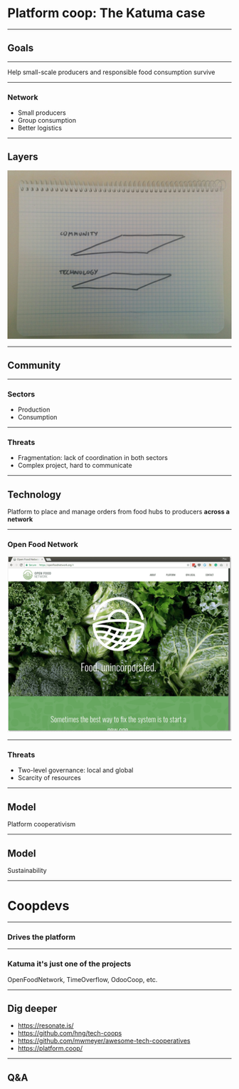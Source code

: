 # Platform coop: The Katuma case

---

## Goals

---

Help small-scale producers and responsible food consumption survive

---

### Network

* Small producers
* Group consumption
* Better logistics

---

## Layers

![Layers diagram](images/layers.jpg)

---

## Community

---

### Sectors

* Production
* Consumption

---

### Threats

* Fragmentation: lack of coordination in both sectors
* Complex project, hard to communicate

---

## Technology

Platform to place and manage orders from food hubs to producers **across a network**

---

### Open Food Network

![](images/ofn.png)

---

### Threats

* Two-level governance: local and global
* Scarcity of resources

---

## Model

Platform cooperativism

---

## Model

Sustainability

---

# Coopdevs

---

### Drives the platform

---

### Katuma it's just one of the projects

OpenFoodNetwork, TimeOverflow, OdooCoop, etc.

---

## Dig deeper

* https://resonate.is/
* https://github.com/hng/tech-coops
* https://github.com/mwmeyer/awesome-tech-cooperatives
* https://platform.coop/

---

## Q&A
